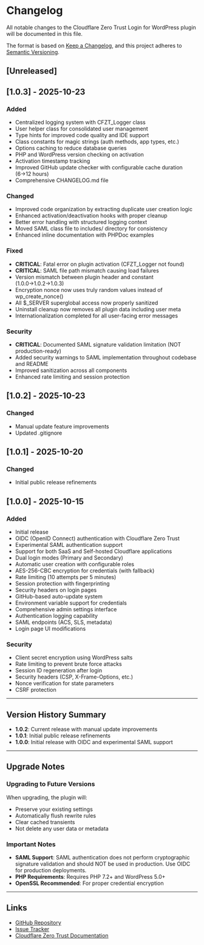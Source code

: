 # Changelog

All notable changes to the Cloudflare Zero Trust Login for WordPress plugin will be documented in this file.

The format is based on [Keep a Changelog](https://keepachangelog.com/en/1.0.0/),
and this project adheres to [Semantic Versioning](https://semver.org/spec/v2.0.0.html).

## [Unreleased]

## [1.0.3] - 2025-10-23

### Added
- Centralized logging system with CFZT_Logger class
- User helper class for consolidated user management
- Type hints for improved code quality and IDE support
- Class constants for magic strings (auth methods, app types, etc.)
- Options caching to reduce database queries
- PHP and WordPress version checking on activation
- Activation timestamp tracking
- Improved GitHub update checker with configurable cache duration (6→12 hours)
- Comprehensive CHANGELOG.md file

### Changed
- Improved code organization by extracting duplicate user creation logic
- Enhanced activation/deactivation hooks with proper cleanup
- Better error handling with structured logging context
- Moved SAML class file to includes/ directory for consistency
- Enhanced inline documentation with PHPDoc examples

### Fixed
- **CRITICAL**: Fatal error on plugin activation (CFZT_Logger not found)
- **CRITICAL**: SAML file path mismatch causing load failures
- Version mismatch between plugin header and constant (1.0.0→1.0.2→1.0.3)
- Encryption nonce now uses truly random values instead of wp_create_nonce()
- All $_SERVER superglobal access now properly sanitized
- Uninstall cleanup now removes all plugin data including user meta
- Internationalization completed for all user-facing error messages

### Security
- **CRITICAL**: Documented SAML signature validation limitation (NOT production-ready)
- Added security warnings to SAML implementation throughout codebase and README
- Improved sanitization across all components
- Enhanced rate limiting and session protection

## [1.0.2] - 2025-10-23

### Changed
- Manual update feature improvements
- Updated .gitignore

## [1.0.1] - 2025-10-20

### Changed
- Initial public release refinements

## [1.0.0] - 2025-10-15

### Added
- Initial release
- OIDC (OpenID Connect) authentication with Cloudflare Zero Trust
- Experimental SAML authentication support
- Support for both SaaS and Self-hosted Cloudflare applications
- Dual login modes (Primary and Secondary)
- Automatic user creation with configurable roles
- AES-256-CBC encryption for credentials (with fallback)
- Rate limiting (10 attempts per 5 minutes)
- Session protection with fingerprinting
- Security headers on login pages
- GitHub-based auto-update system
- Environment variable support for credentials
- Comprehensive admin settings interface
- Authentication logging capability
- SAML endpoints (ACS, SLS, metadata)
- Login page UI modifications

### Security
- Client secret encryption using WordPress salts
- Rate limiting to prevent brute force attacks
- Session ID regeneration after login
- Security headers (CSP, X-Frame-Options, etc.)
- Nonce verification for state parameters
- CSRF protection

---

## Version History Summary

- **1.0.2**: Current release with manual update improvements
- **1.0.1**: Initial public release refinements
- **1.0.0**: Initial release with OIDC and experimental SAML support

---

## Upgrade Notes

### Upgrading to Future Versions

When upgrading, the plugin will:
- Preserve your existing settings
- Automatically flush rewrite rules
- Clear cached transients
- Not delete any user data or metadata

### Important Notes

- **SAML Support**: SAML authentication does not perform cryptographic signature validation and should NOT be used in production. Use OIDC for production deployments.
- **PHP Requirements**: Requires PHP 7.2+ and WordPress 5.0+
- **OpenSSL Recommended**: For proper credential encryption

---

## Links

- [GitHub Repository](https://github.com/cjscrofani/cloudflare-zero-trust-wordpress)
- [Issue Tracker](https://github.com/cjscrofani/cloudflare-zero-trust-wordpress/issues)
- [Cloudflare Zero Trust Documentation](https://developers.cloudflare.com/cloudflare-one/)

